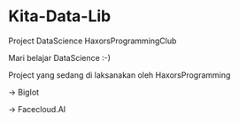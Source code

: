 # Kita-Data-Lib
Project DataScience HaxorsProgrammingClub

Mari belajar DataScience :-)

Project yang sedang di laksanakan oleh HaxorsProgramming

-> BigIot

-> Facecloud.AI

